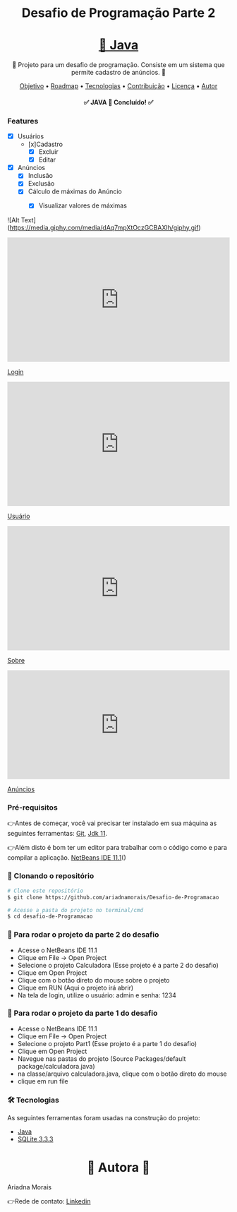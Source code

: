 <h1 align="center">Desafio de Programação Parte 2</h1>
<h1 align="center">
    <a href="https://docs.oracle.com/en/java/javase/11/">🔗 Java</a>
</h1>
<p align="center">🚀 Projeto para um desafio de programação. Consiste em um sistema que permite cadastro de anúncios.  🚀</p>
<p align="center">
 <a href="#objetivo">Objetivo</a> •
 <a href="#roadmap">Roadmap</a> • 
 <a href="#tecnologias">Tecnologias</a> • 
 <a href="#contribuicao">Contribuição</a> • 
 <a href="#licenc-a">Licença</a> • 
 <a href="#autor">Autor</a>
</p>

<h4 align="center"> 
	✅  JAVA 🚀 Concluído!  ✅
</h4>

### Features

- [x] Usuários
	- [x]Cadastro
    	- [x] Excluir
    	- [x] Editar
    
- [x] Anúncios
   	- [x] Inclusão
  	- [x] Exclusão
   	- [x] Cálculo de máximas do Anúncio
    	- [x] Visualizar valores de máximas


![Alt Text] (https://media.giphy.com/media/dAq7mpXtOczGCBAXlh/giphy.gif)

<div style="width:100%;height:0;padding-bottom:56%;position:relative;"><iframe src="https://giphy.com/embed/dAq7mpXtOczGCBAXlh" width="100%" height="100%" style="position:absolute" frameBorder="0" class="giphy-embed" allowFullScreen></iframe></div><p><a href="https://giphy.com/gifs/dAq7mpXtOczGCBAXlh">Login</a></p>

<div style="width:100%;height:0;padding-bottom:56%;position:relative;"><iframe src="https://giphy.com/embed/IeXg6rTXMvBy4RJAQh" width="100%" height="100%" style="position:absolute" frameBorder="0" class="giphy-embed" allowFullScreen></iframe></div><p><a href="https://giphy.com/gifs/IeXg6rTXMvBy4RJAQh">Usuário</a></p>
<div style="width:100%;height:0;padding-bottom:56%;position:relative;"><iframe src="https://giphy.com/embed/IeXg6rTXMvBy4RJAQh" width="100%" height="100%" style="position:absolute" frameBorder="0" class="giphy-embed" allowFullScreen></iframe></div><p><a href="https://giphy.com/gifs/IeXg6rTXMvBy4RJAQh">Sobre</a></p>
<div style="width:100%;height:0;padding-bottom:49%;position:relative;"><iframe src="https://giphy.com/embed/Vjgoj8iUljc3XBoyHt" width="100%" height="100%" style="position:absolute" frameBorder="0" class="giphy-embed" allowFullScreen></iframe></div><p><a href="https://giphy.com/gifs/Vjgoj8iUljc3XBoyHt">Anúncios</a></p>

### Pré-requisitos

👉Antes de começar, você vai precisar ter instalado em sua máquina as seguintes ferramentas:
[Git](https://git-scm.com), [Jdk 11](https://www.oracle.com/br/java/technologies/javase-jdk11-downloads.html).

👉Além disto é bom ter um editor para trabalhar com o código como e para compilar a aplicação.
[NetBeans IDE 11.1](https://netbeans.apache.org/download/nb111/nb111.html)()


### 🎲 Clonando o repositório

```bash
# Clone este repositório
$ git clone https://github.com/ariadnamorais/Desafio-de-Programacao

# Acesse a pasta do projeto no terminal/cmd
$ cd desafio-de-Programacao

```
### 🎲 Para rodar o projeto da parte 2 do desafio
- Acesse o NetBeans IDE 11.1
- Clique em File -> Open Project
- Selecione o projeto Calculadora (Esse projeto é a parte 2 do desafio)
- Clique em Open Project
- Clique com o botão direto do mouse sobre o projeto
- Clique em RUN (Aqui o projeto irá abrir)
- Na tela de login, utilize o usuário: admin e senha: 1234

### 🎲 Para rodar o projeto da parte 1 do desafio
- Acesse o NetBeans IDE 11.1
- Clique em File -> Open Project
- Selecione o projeto Part1 (Esse projeto é a parte 1 do desafio)
- Clique em Open Project
- Navegue nas pastas do projeto (Source Packages/default package/calculadora.java)
- na classe/arquivo calculadora.java, clique com o botão direto do mouse
- clique em run file

### 🛠 Tecnologias

As seguintes ferramentas foram usadas na construção do projeto:

- [Java](https://java.com/)
- [SQLite 3.3.3](https://sqlitestudio.pl/)

<h1 align="center">🚀 Autora 🚀</h1>
Ariadna Morais

👉Rede de contato:
[Linkedin](https://www.linkedin.com/in/ariadna-patricio-morais/)

